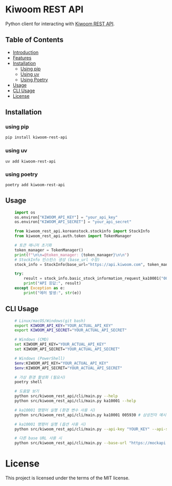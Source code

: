 # Kiwoom REST API
Python client for interacting with [Kiwoom REST API](https://openapi.kiwoom.com/).


## Table of Contents
- [Introduction](#introduction)
- [Features](#features)
- [Installation](#installation)
  - [Using pip](#using-pip)
  - [Using uv](#using-uv)
  - [Using Poetry](#using-poetry)
- [Usage](#Usage)
- [CLI Usage](#CLI-Usage)
- [License](#license)

## Installation

### using pip
```bash
pip install kiwoom-rest-api
```

### using uv
```
uv add kiwoom-rest-api
```

### using poetry
```
poetry add kiwoom-rest-api
```

## Usage

```python
    import os
    os.environ["KIWOOM_API_KEY"] = "your_api_key"
    os.environ["KIWOOM_API_SECRET"] = "your_api_secret"

    from kiwoom_rest_api.koreanstock.stockinfo import StockInfo
    from kiwoom_rest_api.auth.token import TokenManager

    # 토큰 매니저 초기화
    token_manager = TokenManager()
    print(f"\n\n★@token_manager: {token_manager}\n\n")
    # StockInfo 인스턴스 생성 (base_url 수정)
    stock_info = StockInfo(base_url="https://api.kiwoom.com", token_manager=token_manager)

    try:
        result = stock_info.basic_stock_information_request_ka10001("005930")
        print("API 응답:", result)
    except Exception as e:
        print("에러 발생:", str(e))
```

## CLI Usage

```bash
    # Linux/macOS/Windows(git bash)
    export KIWOOM_API_KEY="YOUR_ACTUAL_API_KEY"
    export KIWOOM_API_SECRET="YOUR_ACTUAL_API_SECRET"

    # Windows (CMD)
    set KIWOOM_API_KEY="YOUR_ACTUAL_API_KEY"
    set KIWOOM_API_SECRET="YOUR_ACTUAL_API_SECRET"

    # Windows (PowerShell)
    $env:KIWOOM_API_KEY="YOUR_ACTUAL_API_KEY"
    $env:KIWOOM_API_SECRET="YOUR_ACTUAL_API_SECRET"
```

```bash
    # 가상 환경 활성화 (필요시)
    poetry shell

    # 도움말 보기
    python src/kiwoom_rest_api/cli/main.py --help
    python src/kiwoom_rest_api/cli/main.py ka10001 --help

    # ka10001 명령어 실행 (환경 변수 사용 시)
    python src/kiwoom_rest_api/cli/main.py ka10001 005930 # 삼성전자 예시

    # ka10001 명령어 실행 (옵션 사용 시)
    python src/kiwoom_rest_api/cli/main.py --api-key "YOUR_KEY" --api-secret "YOUR_SECRET" ka10001 005930

    # 다른 base URL 사용 시
    python src/kiwoom_rest_api/cli/main.py --base-url "https://mockapi.kiwoom.com" ka10001 005930
```



# License

This project is licensed under the terms of the MIT license.
